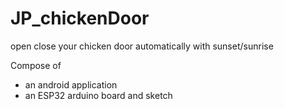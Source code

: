 # JP_chickenDoor
open close your chicken door automatically with sunset/sunrise

Compose of 
- an android application
- an ESP32 arduino board and sketch
